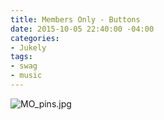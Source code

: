 ```yaml
---
title: Members Only - Buttons
date: 2015-10-05 22:40:00 -04:00
categories:
- Jukely
tags:
- swag
- music
---
```


![MO_pins.jpg](/uploads/MO_pins.jpg)